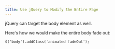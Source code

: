 ```yaml
---
title: Use jQuery to Modify the Entire Page
---
```

jQuery can target the body element as well.

Here's how we would make the entire body fade out:

    $('body').addClass('animated fadeOut');